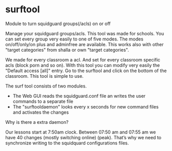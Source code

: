 # surftool
Module to turn squidguard groups(/acls) on or off

Manage your squidguard groups/acls. This tool was made for schools. You can set every group very easily to one of five modes. The modes on/off/only/on plus and adminfree are available. This works also with other "target categories" from shalla or own "target categories".

We made for every classroom a acl. And set for every classroom specific acls (block porn and so on). With this tool you can modify very easily the "Default access [all]" entry. Go to the surftool and click on the bottom of the classroom. This tool is simple to use.

The surf tool consists of two modules.
- The Web GUI reads the squidguard.conf file an writes the user commands to a separate file
- The "surftooldaemon" looks every x seconds for new command files and activates the changes

Why is there a extra daemon?

Our lessons start at 7:50am clock. Between 07:50 am and 07:55 am we have 40 changes (mostly switching online) (peak). That’s why we need to synchronize writing to the squidquard configurations files.
